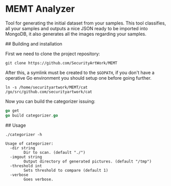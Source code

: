 # MEMT Analyzer

Tool for generating the initial dataset from your samples. This tool classifies, all your samples and outputs a nice JSON ready to be imported into MongoDB, it also generates all the images regarding your samples.

## Building and installation

First we need to clone the project repository:

`git clone https://github.com/SecurityArtWork/MEMT`

After this, a symlink must be created to the `$GOPATH`, if you don't have a operative Go environment you should setup one before going further.

`ln -s /home/securityartwork/MEMT/cat /go/src/github.com/securityartwork/cat`

Now you can build the categorizer issuing:


```go
go get
go build categorizer.go
```


## Usage

```
./categorizer -h

Usage of categorizer:
  -dir string
        Dir to scan. (default "./")
  -imgout string
        Output directory of generated pictures. (default "/tmp")
  -threshold int
        Sets threshold to compare (default 1)
  -verbose
        Goes verbose.
```

